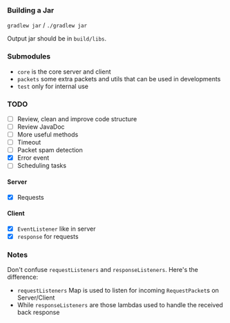 ### Building a Jar

`gradlew jar` / `./gradlew jar`

Output jar should be in `build/libs`.

### Submodules

- `core` is the core server and client
- `packets` some extra packets and utils that can be used in developments
- `test` only for internal use

### TODO

- [ ] Review, clean and improve code structure
- [ ] Review JavaDoc
- [ ] More useful methods
- [ ] Timeout
- [ ] Packet spam detection
- [x] Error event
- [ ] Scheduling tasks

#### Server

- [x] Requests

#### Client

- [x] `EventListener` like in server
- [x] `response` for requests

### Notes

Don't confuse `requestListeners` and `responseListeners`. Here's the difference:

- `requestListeners` Map is used to listen for incoming `RequestPacket`s on Server/Client
- While `responseListeners` are those lambdas used to handle the received back response

